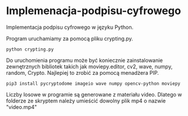 # Implemenacja-podpisu-cyfrowego

Implementacja podpisu cyfrowego w języku Python.

Program uruchamiamy za pomocą pliku crypting.py.

`python crypting.py`

Do uruchomienia programu może być koniecznie zainstalowanie zewnętrznych bibliotek takich jak moviepy.editor, cv2, wave, numpy, random, Crypto. Najlepiej to zrobić za pomocą menadżera PIP.

`pip3 install pycryptodome imageio wave numpy opencv-python moviepy`

Liczby losowe w programie są generowane z materiału video. Dlatego w folderze ze skryptem należy umieścić dowolny plik mp4 o nazwie "video.mp4"

